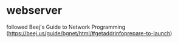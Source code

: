 # webserver
followed Beej's Guide to Network Programming (https://beej.us/guide/bgnet/html/#getaddrinfoprepare-to-launch)

